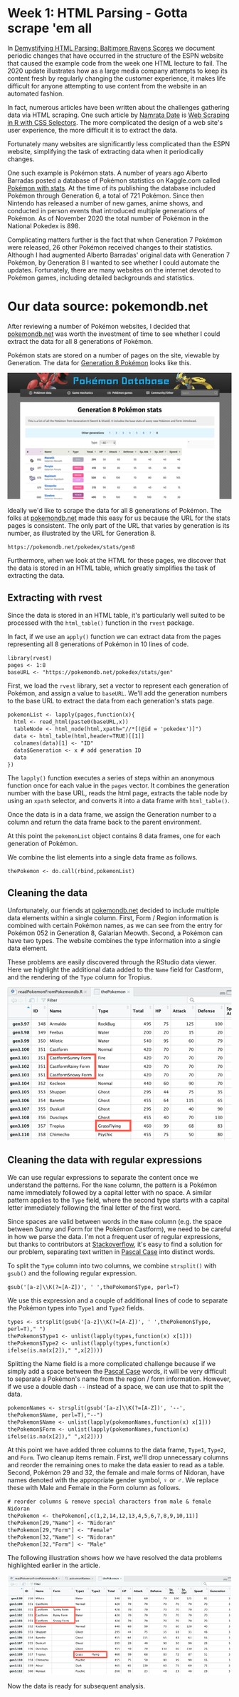 # Week 1: HTML Parsing - Gotta scrape 'em all

In [Demystifying HTML Parsing: Baltimore Ravens Scores](http://bit.ly/2gv12SS) we document periodic changes that have occurred in the structure of the ESPN website that caused the example code from the week one HTML lecture to fail.  The 2020 update illustrates how as a large media company attempts to keep its content fresh by regularly changing the customer experience, it makes life difficult for anyone attempting to use content from the website in an automated fashion.

In fact, numerous articles have been written about the challenges gathering data via HTML scraping. One such article by [Namrata Date](https://medium.com/@namrata_28907/about) is [Web Scraping in R with CSS Selectors](https://bit.ly/3986pUT). The more complicated the design of a web site's user experience, the more difficult it is to extract the data.

Fortunately many websites are significantly less complicated than the ESPN website, simplifying the task of extracting data when it periodically changes.

One such example is Pokémon stats. A number of years ago Alberto Barradas posted a database of Pokémon statistics on Kaggle.com called [Pokémon with stats](https://www.kaggle.com/abcsds/pokemon). At the time of its publishing the database included Pokémon through Generation 6, a total of 721 Pokémon. Since then Nintendo has released a number of new games, anime shows, and conducted in person events that introduced multiple generations of Pokémon. As of November 2020 the total number of Pokémon in the National Pokedex is 898.

Complicating matters further is the fact that when Generation 7 Pokémon were released, 26 other Pokémon received changes to their statistics. Although I had augmented Alberto Barradas' original data with Generation 7 Pokémon, by Generation 8 I wanted to see whether I could automate the updates. Fortunately, there are many websites on the internet devoted to Pokémon games, including detailed backgrounds and statistics.

# Our data source: pokemondb.net

After reviewing a number of Pokémon websites, I decided that [pokemondb.net](https://pokemondb.net) was worth the investment of time to see whether I could extract the data for all 8 generations of Pokémon.

Pokémon stats are stored on a number of pages on the site, viewable by Generation. The data for [Generation 8 Pokémon](https://bit.ly/36TSYp2) looks like this.

<img src="./images/cleaningData-gottaScrapeEmAll01.png">

Ideally we'd like to scrape the data for all 8 generations of Pokémon. The folks at [pokemondb.net](https://pokemondb.net) made this easy for us because the URL for the stats pages is consistent. The only part of the URL that varies by generation is its number, as illustrated by the URL for Generation 8.

    https://pokemondb.net/pokedex/stats/gen8

Furthermore, when we look at the HTML for these pages, we discover that the data is stored in an HTML table, which greatly simplifies the task of extracting the data.

## Extracting with rvest

Since the data is stored in an HTML table, it's particularly well suited to be processed with the `html_table()` function in the `rvest` package.

In fact, if we use an `apply()` function we can extract data from the pages representing all 8 generations of Pokémon in 10 lines of code.

    library(rvest)
    pages <- 1:8
    baseURL <- "https://pokemondb.net/pokedex/stats/gen"

First, we load the `rvest` library, set a vector to represent each generation of Pokémon, and assign a value to `baseURL`. We'll add the generation numbers to the base URL to extract the data from each generation's stats page.

    pokemonList <- lapply(pages,function(x){
      html <- read_html(paste0(baseURL,x))
      tableNode <- html_node(html,xpath="//*[(@id = 'pokedex')]")
      data <- html_table(html,header=TRUE)[[1]]
      colnames(data)[1] <- "ID"
      data$Generation <- x # add generation ID
      data
    })

The `lapply()` function executes a series of steps within an anonymous function once for each value in the `pages` vector. It combines the generation number with the base URL, reads the html page, extracts the table node by using an `xpath` selector, and converts it into a data frame with `html_table()`.

Once the data is in a data frame, we assign the Generation number to a column and return the data frame back to the parent environment.

At this point the `pokemonList` object contains 8 data frames, one for each generation of Pokémon.

We combine the list elements into a single data frame as follows.

    thePokemon <- do.call(rbind,pokemonList)

## Cleaning the data

Unfortunately, our friends at [pokemondb.net](https://pokemondb.net) decided to include multiple data elements within a single column. First, Form / Region information is combined with certain Pokémon names, as we can see from the entry for Pokémon 052 in Generation 8, Galarian Meowth.  Second, a Pokémon can have two types. The website combines the type information into a single data element.

These problems are easily discovered through the RStudio data viewer. Here we highlight the additional data added to the `Name` field for Castform, and the rendering of the `Type` column for Tropius.

<img src="./images/cleaningData-gottaScrapeEmAll02.png">

## Cleaning the data with regular expressions

We can use regular expressions to separate the content once we understand the patterns. For the `Name` column, the pattern is a Pokémon name immediately followed by a capital letter with no space. A similar pattern applies to the `Type` field, where the second type starts with a capital letter immediately following the final letter of the first word.

Since spaces are valid between words in the `Name` column (e.g. the space between Sunny and Form for the Pokémon Castform), we need to be careful in how we parse the data. I'm not a frequent user of regular expressions, but thanks to contributors at [Stackoverflow](https://stackoverflow.com/questions/36778221/breaking-up-pascalcase-in-r/36778559#36778559), it's easy to find a solution for our problem, separating text written in [Pascal Case](https://techterms.com/definition/pascalcase) into distinct words.

To split the `Type` column into two columns, we combine `strsplit()` with `gsub()` and the following regular expression.

    gsub('[a-z]\\K(?=[A-Z])', ' ',thePokemon$Type, perl=T)

We use this expression and a couple of additional lines of code to separate the Pokémon types into `Type1` and `Type2` fields.

    types <- strsplit(gsub('[a-z]\\K(?=[A-Z])', ' ',thePokemon$Type, perl=T)," ")
    thePokemon$Type1 <- unlist(lapply(types,function(x) x[1]))
    thePokemon$Type2 <- unlist(lapply(types,function(x) ifelse(is.na(x[2])," ",x[2])))


Splitting the Name field is a more complicated challenge because if we simply add a space between the [Pascal Case](https://techterms.com/definition/pascalcase) words, it will be very difficult to separate a Pokémon's name from the region / form information. However, if we use a double dash `--` instead of a space, we can use that to split the data.

    pokemonNames <- strsplit(gsub('[a-z]\\K(?=[A-Z])', '--', thePokemon$Name, perl=T),"--")
    thePokemon$Name <- unlist(lapply(pokemonNames,function(x) x[1]))
    thePokemon$Form <- unlist(lapply(pokemonNames,function(x) ifelse(is.na(x[2])," ",x[2])))

At this point we have added three columns to the data frame, `Type1`, `Type2`, and `Form`. Two cleanup items remain. First, we'll drop unnecessary columns and reorder the remaining ones to make the data easier to read as a table. Second, Pokémon 29 and 32, the female and male forms of Nidoran, have names denoted with the appropriate gender symbol, ♀ or ♂. We replace these with Male and Female in the Form column as follows.

    # reorder columns & remove special characters from male & female Nidoran
    thePokemon <- thePokemon[,c(1,2,14,12,13,4,5,6,7,8,9,10,11)]
    thePokemon[29,"Name"] <- "Nidoran"
    thePokemon[29,"Form"] <- "Female"
    thePokemon[32,"Name"] <- "Nidoran"
    thePokemon[32,"Form"] <- "Male"

The following illustration shows how we have resolved the data problems highlighted earlier in the article.

<img src="./images/cleaningData-gottaScrapeEmAll03.png">


Now the data is ready for subsequent analysis.
